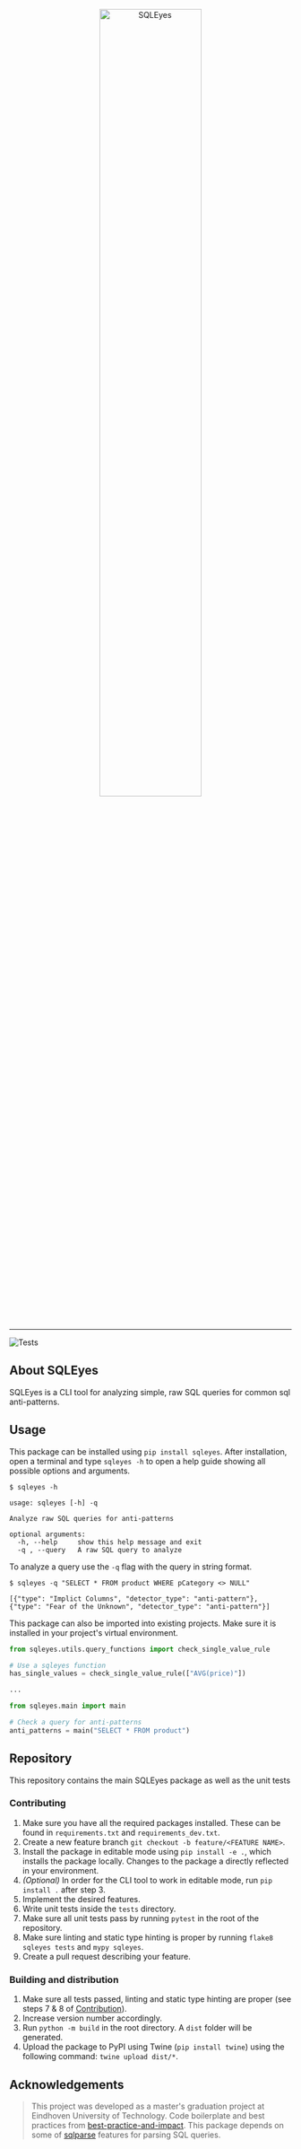<p align="center">
<img src="https://raw.githubusercontent.com/leonardomathon/sqleyes/develop/design/logo-combined.svg" alt="SQLEyes" title="SQLEyes logo" style="max-width:100%; width:60%">
</p>

---

![Tests](https://github.com/mCodingLLC/SlapThatLikeButton-TestingStarterProject/actions/workflows/tests.yml/badge.svg)

## About SQLEyes

SQLEyes is a CLI tool for analyzing simple, raw SQL queries for common sql anti-patterns.

## Usage

This package can be installed using `pip install sqleyes`. After installation, open a terminal and type `sqleyes -h` to open a help guide showing all possible options and arguments.

```console
$ sqleyes -h

usage: sqleyes [-h] -q

Analyze raw SQL queries for anti-patterns

optional arguments:
  -h, --help     show this help message and exit
  -q , --query   A raw SQL query to analyze
```

To analyze a query use the `-q` flag with the query in string format.

```console
$ sqleyes -q "SELECT * FROM product WHERE pCategory <> NULL"

[{"type": "Implict Columns", "detector_type": "anti-pattern"},
{"type": "Fear of the Unknown", "detector_type": "anti-pattern"}]
```

This package can also be imported into existing projects. Make sure it is installed in your project's virtual environment.

```Python
from sqleyes.utils.query_functions import check_single_value_rule

# Use a sqleyes function
has_single_values = check_single_value_rule(["AVG(price)"])

...

from sqleyes.main import main

# Check a query for anti-patterns
anti_patterns = main("SELECT * FROM product")
```

## Repository

This repository contains the main SQLEyes package as well as the unit tests

### Contributing

1. Make sure you have all the required packages installed. These can be found in `requirements.txt` and `requirements_dev.txt`.
2. Create a new feature branch `git checkout -b feature/<FEATURE NAME>`.
3. Install the package in editable mode using `pip install -e .`, which installs the package locally. Changes to the package a directly reflected in your environment.
4. _(Optional)_ In order for the CLI tool to work in editable mode, run `pip install .` after step 3.
5. Implement the desired features.
6. Write unit tests inside the `tests` directory.
7. Make sure all unit tests pass by running `pytest` in the root of the repository.
8. Make sure linting and static type hinting is proper by running `flake8 sqleyes tests` and `mypy sqleyes`.
9. Create a pull request describing your feature.

### Building and distribution

1. Make sure all tests passed, linting and static type hinting are proper (see steps 7 & 8 of [Contribution](#Contributing)).
2. Increase version number accordingly.
3. Run `python -m build` in the root directory. A `dist` folder will be generated.
4. Upload the package to PyPI using Twine (`pip install twine`) using the following command: `twine upload dist/*`.

## Acknowledgements

> This project was developed as a master's graduation project at Eindhoven University of Technology.
> Code boilerplate and best practices from [best-practice-and-impact](https://github.com/best-practice-and-impact/example-package-python).
> This package depends on some of [sqlparse](https://pypi.org/project/sqlparse/) features for parsing SQL queries.
